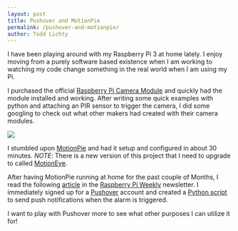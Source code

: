 ```yaml
---
layout: post
title: Pushover and MotionPie
permalink: /pushover-and-motionpie/
author: Todd Lichty
---
```

<!--kg-card-begin: markdown--><p>I have been playing around with my Raspberry Pi 3 at home lately. I enjoy moving from a purely software based existence when I am working to watching my code change something in the real world when I am using my Pi.</p>
<p>I purchased the official <a href="https://www.raspberrypi.org/help/camera-module-setup/">Raspberry Pi Camera Module</a> and quickly had the module installed and working. After writing some quick examples with python and attaching an PIR sensor to trigger the camera, I did some googling to check out what other makers had created with their camera modules.</p>
<p><img src="https://toddlichty.github.io/images/pi_camera.jpg" /></p>
<p>I stumbled upon <a href="https://github.com/ccrisan/motionpie">MotionPie</a> and had it setup and configured in about 30 minutes. <em>NOTE</em>: There is a new version of this project that I need to upgrade to called <a href="https://github.com/ccrisan/motioneyeos">MotionEye</a>.</p>
<p>After having MotionPie running at home for the past couple of Months, I read the following <a href="https://www.raspberrypi.org/magpi/add-push-notifications-to-motioneyeos/">article</a> in the <a href="https://www.raspberrypi.org/weekly/">Raspberry Pi Weekly</a> newsletter. I immediately signed up for a <a href="https://pushover.net/">Pushover</a> account and created a <a href="https://github.com/ToddLichty/Pushover.py">Python script</a> to send push notifications when the alarm is triggered.</p>
<p>I want to play with Pushover more to see what other purposes I can utilize it for!</p>
<!--kg-card-end: markdown-->